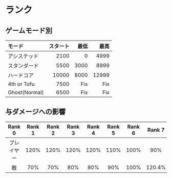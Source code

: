 # ランク

## ゲームモード別
|モード|スタート|最低|最高|
|:-|-:|-:|-:|
|アシステッド|2100|0|4999|
|スタンダード|5500|3000|8999|
|ハードコア|10000|8000|12999|
|4th or Tofu|7500|Fix|Fix|
|Ghost(Normal)|6500|Fix|Fix|

## 与ダメージへの影響
|Rank 0|Rank 1|Rank 2|Rank 3|Rank 4|Rank 5|Rank 6|Rank 7|Rank 8|Rank 9|
|:-:|:-:|:-:|:-:|:-:|:-:|:-:|:-:|:-:|:-:|
|プレイヤー|120%|120%|120%|120%|110%|100%|90%|80%|70%|70%|
|敵|70%|70%|80%|80%|90%|100%|120.4%|160%|200%|300%|
